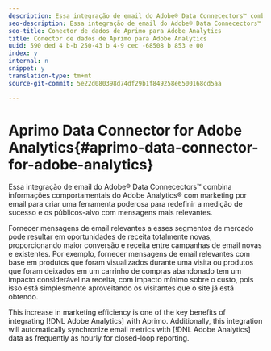 ```yaml
---
description: Essa integração de email do Adobe® Data Connecectors™ combina informações comportamentais do Adobe Analytics® com marketing por email para criar uma ferramenta poderosa para redefinir a medição de sucesso e os públicos-alvo com mensagens mais relevantes.
seo-description: Essa integração de email do Adobe® Data Connecectors™ combina informações comportamentais do Adobe Analytics® com marketing por email para criar uma ferramenta poderosa para redefinir a medição de sucesso e os públicos-alvo com mensagens mais relevantes.
seo-title: Conector de dados de Aprimo para Adobe Analytics
title: Conector de dados de Aprimo para Adobe Analytics
uuid: 590 ded 4 b-b 250-43 b 4-9 cec -68508 b 853 e 00
index: y
internal: n
snippet: y
translation-type: tm+mt
source-git-commit: 5e22d080398d74df29b1f849258e6500168cd5aa

---
```



# Aprimo Data Connector for Adobe Analytics{#aprimo-data-connector-for-adobe-analytics}

Essa integração de email do Adobe® Data Connecectors™ combina informações comportamentais do Adobe Analytics® com marketing por email para criar uma ferramenta poderosa para redefinir a medição de sucesso e os públicos-alvo com mensagens mais relevantes.

Fornecer mensagens de email relevantes a esses segmentos de mercado pode resultar em oportunidades de receita totalmente novas, proporcionando maior conversão e receita entre campanhas de email novas e existentes. Por exemplo, fornecer mensagens de email relevantes com base em produtos que foram visualizados durante uma visita ou produtos que foram deixados em um carrinho de compras abandonado tem um impacto considerável na receita, com impacto mínimo sobre o custo, pois isso está simplesmente aproveitando os visitantes que o site já está obtendo.

This increase in marketing efficiency is one of the key benefits of integrating [!DNL Adobe Analytics] with Aprimo. Additionally, this integration will automatically synchronize email metrics with [!DNL Adobe Analytics] data as frequently as hourly for closed-loop reporting.
